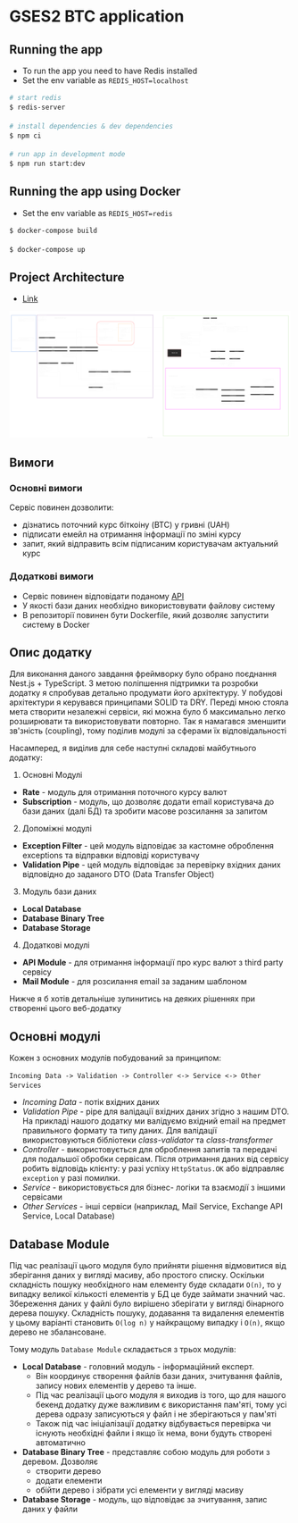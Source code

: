 # GSES2 BTC application

## Running the app

- To run the app you need to have Redis installed
- Set the env variable as `REDIS_HOST=localhost`

```bash
# start redis
$ redis-server

# install dependencies & dev dependencies
$ npm ci

# run app in development mode
$ npm run start:dev
```

## Running the app using Docker

- Set the env variable as `REDIS_HOST=redis`

```bash
$ docker-compose build

$ docker-compose up
```

## Project Architecture

- [Link](./doc/images/btc-appp.gses2022.drawio.svg)

![draw](./doc/images/btc-appp.gses2022.drawio.svg)

## Вимоги

### Основні вимоги

Сервіс повинен дозволити:

- дізнатись поточний курс біткоіну (BTC) у гривні (UAH)
- підписати емейл на отримання інформації по зміні курсу
- запит, який відправить всім підписаним користувачам актуальний курс

### Додаткові вимоги

- Сервіс повинен відповідати поданому [API](https://github.com/AndriiPopovych/gses/blob/main/gses2swagger.yaml)
- У якості бази даних необхідно використовувати файлову систему
- В репозиторії повинен бути Dockerfile, який дозволяє запустити систему в Docker

## Опис додатку

Для виконання даного завдання фреймворку було обрано поєднання Nest.js + TypeScript. З метою поліпшення підтримки та розробки додатку я спробував детально продумати його архітектуру. У побудові архітектури я керувався принципами SOLID та DRY. Переді мною стояла мета створити незалежні сервіси, які можна було б максимально легко розширювати та використовувати повторно. Так я намагався зменшити зв'зність (coupling), тому поділив модулі за сферами їх відповідальності

Насамперед, я виділив для себе наступні складові майбутнього додатку:

1. Основні Модулі

- **Rate** - модуль для отримання поточного курсу валют
- **Subscription** - модуль, що дозволяє додати email користувача до бази даних (далі БД) та зробити масове розсилання за запитом

2. Допоміжні модулі

- **Exception Filter** - цей модуль відповідає за кастомне оброблення exceptions та відправки відповіді користувачу
- **Validation Pipe** - цей модуль відповідає за перевірку вхідних даних відповідно до заданого DTO (Data Transfer Object)

3. Модуль бази даних

- **Local Database**
- **Database Binary Tree**
- **Database Storage**

4. Додаткові модулі

- **API Module** - для отримання інформації про курс валют з third party сервісу
- **Mail Module** - для розсилання email за заданим шаблоном

Нижче я б хотів детальніше зупинитись на деяких рішеннях при створенні цього веб-додатку

## Основні модулі

Кожен з основних модулів побудований за принципом:

`Incoming Data -> Validation -> Controller <-> Service <-> Other Services`

- _Incoming Data_ - потік вхідних даних
- _Validation Pipe_ - pipe для валідації вхідних даних згідно з нашим DTO. На прикладі нашого додатку ми валідуємо вхідний email на предмет правильного формату та типу даних. Для валідації використовуються бібліотеки _class-validator_ та _class-transformer_
- _Controller_ - використовується для оброблення запитів та передачі для подальшої обробки сервісам. Після отримання даних від сервісу робить відповідь клієнту: у разі успіху `HttpStatus.OK` або відправляє `exception` у разі помилки.
- _Service_ - використовується для бізнес- логіки та взаємодії з іншими сервісами
- _Other Services_ - інші сервіси (наприклад, Mail Service, Exchange API Service, Local Database)

## Database Module

Під час реалізації цього модуля було прийняти рішення відмовитися від зберігання даних у вигляді масиву, або простого списку. Оскільки складність пошуку необхідного нам елементу буде складати `O(n)`, то у випадку великої кількості елементів у БД це буде займати значний час.
Збереження даних у файлі було вирішено зберігати у вигляді бінарного дерева пошуку. Складність пошуку, додавання та видалення елементів у цьому варіанті становить `O(log n)` у найкращому випадку і `O(n)`, якщо дерево не збалансоване.

Тому модуль `Database Module` складається з трьох модулів:

- **Local Database** - головний модуль - інформаційний експерт.
  - Він координує створення файлів бази даних, зчитування файлів, запису нових елементів у дерево та інше.
  - Під час реалізації цього модуля я виходив із того, що для нашого бекенд додатку дуже важливим є використання пам'яті, тому усі дерева одразу записуються у файл і не зберігаються у пам'яті
  - Також під час ініціалізації додатку відбувається перевірка чи існують необхідні файли і якщо їх нема, вони будуть створені автоматично
- **Database Binary Tree** - представляє собою модуль для роботи з деревом. Дозволяє
  - створити дерево
  - додати елементи
  - обійти дерево і зібрати усі елементи у вигляді масиву
- **Database Storage** - модуль, що відповідає за зчитування, запис даних у файли
